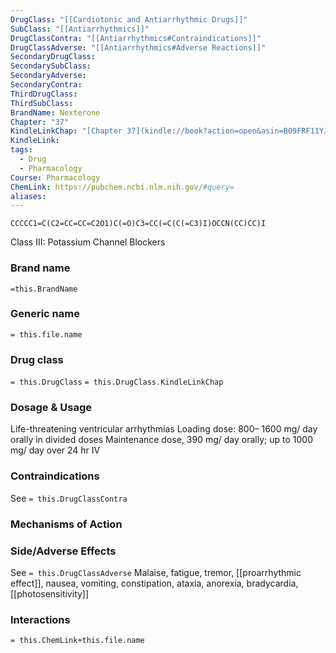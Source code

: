 ```yaml
---
DrugClass: "[[Cardiotonic and Antiarrhythmic Drugs]]"
SubClass: "[[Antiarrhythmics]]"
DrugClassContra: "[[Antiarrhythmics#Contraindications]]"
DrugClassAdverse: "[[Antiarrhythmics#Adverse Reactions]]"
SecondaryDrugClass: 
SecondarySubClass: 
SecondaryAdverse: 
SecondaryContra: 
ThirdDrugClass: 
ThirdSubClass: 
BrandName: Nexterone
Chapter: "37"
KindleLinkChap: "[Chapter 37](kindle://book?action=open&asin=B09FRF11YJ&location=20599)"
KindleLink: 
tags:
  - Drug
  - Pharmacology
Course: Pharmacology
ChemLink: https://pubchem.ncbi.nlm.nih.gov/#query=
aliases:
---
```

```smiles
CCCCC1=C(C2=CC=CC=C2O1)C(=O)C3=CC(=C(C(=C3)I)OCCN(CC)CC)I
```
Class III: Potassium Channel Blockers
### Brand name
`=this.BrandName`

### Generic name
`= this.file.name`

### Drug class 
`= this.DrugClass`
	`= this.DrugClass.KindleLinkChap`

### Dosage & Usage
Life-threatening ventricular arrhythmias 
 Loading dose: 800– 1600 mg/ day orally in divided doses 
 Maintenance dose, 390 mg/ day orally; up to 1000 mg/ day over 24 hr IV

### Contraindications
See `= this.DrugClassContra`

### Mechanisms of Action


### Side/Adverse Effects
See `= this.DrugClassAdverse`
Malaise, fatigue, tremor, [[proarrhythmic effect]], nausea, vomiting, constipation, ataxia, anorexia, bradycardia, [[photosensitivity]]

### Interactions

`= this.ChemLink+this.file.name`

